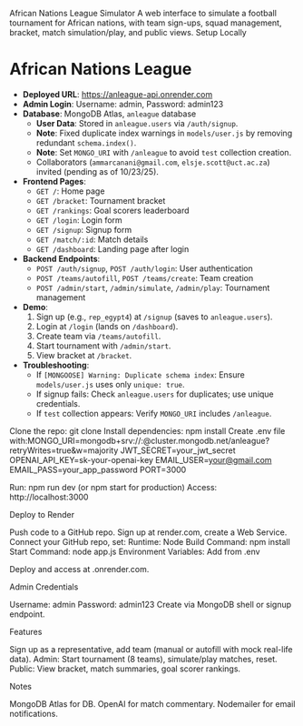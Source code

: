 African Nations League Simulator
A web interface to simulate a football tournament for African nations, with team sign-ups, squad management, bracket, match simulation/play, and public views.
Setup Locally

# African Nations League
- **Deployed URL**: https://anleague-api.onrender.com
- **Admin Login**: Username: admin, Password: admin123
- **Database**: MongoDB Atlas, `anleague` database
  - **User Data**: Stored in `anleague.users` via `/auth/signup`.
  - **Note**: Fixed duplicate index warnings in `models/user.js` by removing redundant `schema.index()`.
  - **Note**: Set `MONGO_URI` with `/anleague` to avoid `test` collection creation.
  - Collaborators (`ammarcanani@gmail.com`, `elsje.scott@uct.ac.za`) invited (pending as of 10/23/25).
- **Frontend Pages**:
  - `GET /`: Home page
  - `GET /bracket`: Tournament bracket
  - `GET /rankings`: Goal scorers leaderboard
  - `GET /login`: Login form
  - `GET /signup`: Signup form
  - `GET /match/:id`: Match details
  - `GET /dashboard`: Landing page after login
- **Backend Endpoints**:
  - `POST /auth/signup`, `POST /auth/login`: User authentication
  - `POST /teams/autofill`, `POST /teams/create`: Team creation
  - `POST /admin/start`, `/admin/simulate`, `/admin/play`: Tournament management
- **Demo**:
  1. Sign up (e.g., `rep_egypt4`) at `/signup` (saves to `anleague.users`).
  2. Login at `/login` (lands on `/dashboard`).
  3. Create team via `/teams/autofill`.
  4. Start tournament with `/admin/start`.
  5. View bracket at `/bracket`.
- **Troubleshooting**:
  - If `[MONGOOSE] Warning: Duplicate schema index`: Ensure `models/user.js` uses only `unique: true`.
  - If signup fails: Check `anleague.users` for duplicates; use unique credentials.
  - If `test` collection appears: Verify `MONGO_URI` includes `/anleague`.

Clone the repo: git clone <your-repo-url>
Install dependencies: npm install
Create .env file with:MONGO_URI=mongodb+srv://<user>:<pass>@cluster.mongodb.net/anleague?retryWrites=true&w=majority
JWT_SECRET=your_jwt_secret
OPENAI_API_KEY=sk-your-openai-key
EMAIL_USER=your@gmail.com
EMAIL_PASS=your_app_password
PORT=3000


Run: npm run dev (or npm start for production)
Access: http://localhost:3000

Deploy to Render

Push code to a GitHub repo.
Sign up at render.com, create a Web Service.
Connect your GitHub repo, set:
Runtime: Node
Build Command: npm install
Start Command: node app.js
Environment Variables: Add from .env


Deploy and access at <your-app>.onrender.com.

Admin Credentials

Username: admin
Password: admin123
Create via MongoDB shell or signup endpoint.

Features

Sign up as a representative, add team (manual or autofill with mock real-life data).
Admin: Start tournament (8 teams), simulate/play matches, reset.
Public: View bracket, match summaries, goal scorer rankings.

Notes

MongoDB Atlas for DB.
OpenAI for match commentary.
Nodemailer for email notifications.
